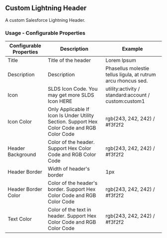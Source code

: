 ## Custom Lightning Header
A custom Salesforce Lightning Header.

### Usage - Configurable Properties

| Configurable Properties | Description | Example |
| ------ | ------ | ------- |
| Title | Title of the header | Lorem Ipsum   
| Description | Description | Phasellus molestie tellus ligula, at rutrum arcu rhoncus sed.
| Icon | SLDS Icon Code. You may get more SLDS Icon HERE | utility:activity / standard:account / custom:custom1
| Icon Color | Only Applicable If Icon Is Under Utility Section. Support Hex Color Code and RGB Color Code | rgb(243, 242, 242) / #f3f2f2
| Header Background | Color of the header. Support Hex Color Code and RGB Color Code | rgb(243, 242, 242) / #f3f2f2
| Header Border | Width of header's border | 1px
| Header Border Color | Color of the header's border. Support Hex Color Code and RGB Color Code  | rgb(243, 242, 242) / #f3f2f2
| Text Color | Color of the text in header. Support Hex Color Code and RGB Color Code  | rgb(243, 242, 242) / #f3f2f2